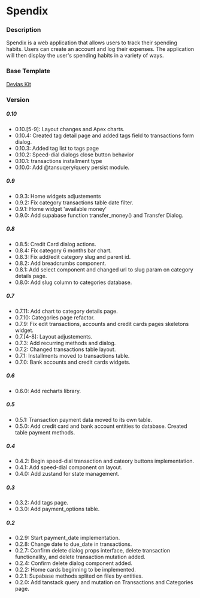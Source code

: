 # Spendix

### Description 

Spendix is a web application that allows users to track their spending habits. Users can create an account and log their expenses. The application will then display the user's spending habits in a variety of ways.

### Base Template

[Devias Kit](https://github.com/devias-io/material-kit-react)

### Version

##### 0.10
- 0.10.[5-9]: Layout changes and Apex charts.
- 0.10.4: Created tag detail page and added tags field to transactions form dialog.
- 0.10.3: Added tag list to tags page
- 0.10.2: Speed-dial dialogs close button behavior
- 0.10.1: transactions installment type
- 0.10.0: Add @tansuqery/query persist module.

##### 0.9
- 0.9.3: Home widgets adjustements
- 0.9.2: Fix category transactions table date filter.
- 0.9.1: Home widget 'available money'
- 0.9.0: Add supabase function transfer_money() and Transfer Dialog.

##### 0.8
- 0.8.5: Credit Card dialog actions.
- 0.8.4: Fix category 6 months bar chart.
- 0.8.3: Fix add/edit category slug and parent id.
- 0.8.2: Add breadcrumbs component.
- 0.8.1: Add select component and changed url to slug param on category details page.
- 0.8.0: Add slug column to categories database. 

##### 0.7
- 0.7.11: Add chart to category details page.
- 0.7.10: Categories page refactor.
- 0.7.9: Fix edit transactions, accounts and credit cards pages skeletons widget.
- 0.7.[4-8]: Layout adjustements.
- 0.7.3: Add recurring methods and dialog.
- 0.7.2: Changed transactions table layout.
- 0.7.1: Installments moved to transactions table.
- 0.7.0: Bank accounts and credit cards widgets.

##### 0.6
- 0.6.0: Add recharts library.

##### 0.5
- 0.5.1: Transaction payment data moved to its own table.
- 0.5.0: Add credit card and bank account entities to database. Created table payment methods.

##### 0.4
- 0.4.2: Begin speed-dial transaction and cateory buttons implementation.
- 0.4.1: Add speed-dial component on layout.
- 0.4.0: Add zustand for state management.

##### 0.3
- 0.3.2: Add tags page.
- 0.3.0: Add payment_options table.

##### 0.2
- 0.2.9: Start payment_date implementation.
- 0.2.8: Change date to due_date in transactions.
- 0.2.7: Confirm delete dialog props interface, delete transaction functionality, and delete transaction mutation added.
- 0.2.4: Confirm delete dialog component added.
- 0.2.2: Home cards beginning to be implemented.
- 0.2.1: Supabase methods splited on files by entities.
- 0.2.0: Add tanstack query and mutation on Transactions and Categories page.
